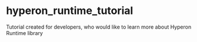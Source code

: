 # hyperon_runtime_tutorial
Tutorial created for developers, who would like to learn more about Hyperon Runtime library
